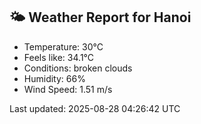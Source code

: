 <!-- WEATHER-START -->
## 🌤 Weather Report for Hanoi

- Temperature: 30°C
- Feels like: 34.1°C
- Conditions: broken clouds
- Humidity: 66%
- Wind Speed: 1.51 m/s

Last updated: 2025-08-28 04:26:42 UTC
<!-- WEATHER-END -->
